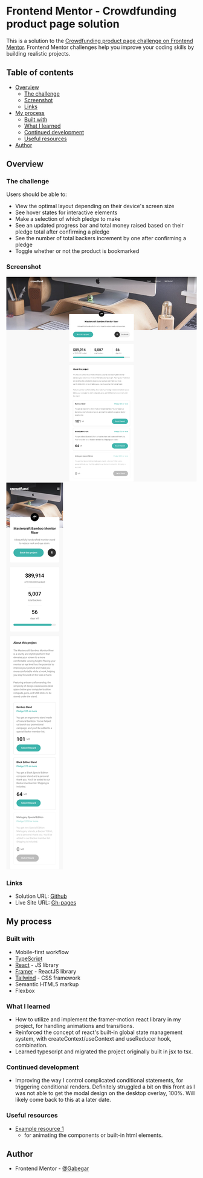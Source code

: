 # Frontend Mentor - Crowdfunding product page solution

This is a solution to the [Crowdfunding product page challenge on Frontend Mentor](https://www.frontendmentor.io/challenges/crowdfunding-product-page-7uvcZe7ZR). Frontend Mentor challenges help you improve your coding skills by building realistic projects.

## Table of contents

-   [Overview](#overview)
    -   [The challenge](#the-challenge)
    -   [Screenshot](#screenshot)
    -   [Links](#links)
-   [My process](#my-process)
    -   [Built with](#built-with)
    -   [What I learned](#what-i-learned)
    -   [Continued development](#continued-development)
    -   [Useful resources](#useful-resources)
-   [Author](#author)

## Overview

### The challenge

Users should be able to:

-   View the optimal layout depending on their device's screen size
-   See hover states for interactive elements
-   Make a selection of which pledge to make
-   See an updated progress bar and total money raised based on their pledge total after confirming a pledge
-   See the number of total backers increment by one after confirming a pledge
-   Toggle whether or not the product is bookmarked

### Screenshot

![Desktop](./screenshots/desktop.png)
![Mobile](./screenshots/mobile.png)

### Links

-   Solution URL: [Github](https://github.com/GabeGar/crowdfunding-product-page)
-   Live Site URL: [Gh-pages](https://gabegar.github.io/crowdfunding-product-page)

## My process

### Built with

-   Mobile-first workflow
-   [TypeScript](https://www.typescriptlang.org/)
-   [React](https://reactjs.org/) - JS library
-   [Framer](https://www.framer.com/motion/) - ReactJS library
-   [Tailwind](https://tailwindcss.com/) - CSS framework
-   Semantic HTML5 markup
-   Flexbox

### What I learned

-   How to utilize and implement the framer-motion react library in my project, for handling animations and transitions.
-   Reinforced the concept of react's built-in global state management system, with createContext/useContext and useReducer hook, combination.
-   Learned typescript and migrated the project originally built in jsx to tsx.

### Continued development

-   Improving the way I control complicated conditional statements, for triggering conditional renders. Definitely struggled a bit on this front as I was not able to get the modal design on the desktop overlay, 100%. Will likely come back to this at a later date.

### Useful resources

-   [Example resource 1](https://www.framer.com/motion/component/)
    -   for animating the components or built-in html elements.

## Author

-   Frontend Mentor - [@Gabegar](https://www.frontendmentor.io/profile/GabeGar)
